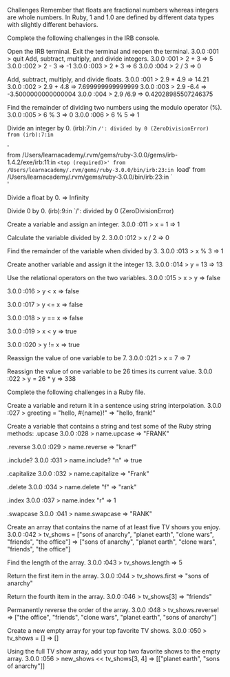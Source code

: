 Challenges
Remember that floats are fractional numbers whereas integers are whole numbers. In Ruby, 1 and 1.0 are defined by different data types with slightly different behaviors.

Complete the following challenges in the IRB console.

Open the IRB terminal. Exit the terminal and reopen the terminal.
3.0.0 :001 > quit
Add, subtract, multiply, and divide integers.
3.0.0 :001 > 2 + 3
 => 5 
3.0.0 :002 > 2 - 3
 => -1 
3.0.0 :003 > 2 * 3
 => 6 
3.0.0 :004 > 2 / 3
 => 0 
 


Add, subtract, multiply, and divide floats.
3.0.0 :001 > 2.9 * 4.9
 => 14.21 
 3.0.0 :002 > 2.9 + 4.8
 => 7.699999999999999 
 3.0.0 :003 > 2.9 -6.4
 => -3.5000000000000004 
3.0.0 :004 > 2.9 /6.9
 => 0.42028985507246375 

Find the remainder of dividing two numbers using the modulo operator (%).
3.0.0 :005 > 6 % 3
 => 0 
3.0.0 :006 > 6 % 5
 => 1 

Divide an integer by 0.
(irb):7:in `/': divided by 0 (ZeroDivisionError)
        from (irb):7:in `<main>'                                        
        from /Users/learnacademy/.rvm/gems/ruby-3.0.0/gems/irb-1.4.2/exe/irb:11:in `<top (required)>'
        from /Users/learnacademy/.rvm/gems/ruby-3.0.0/bin/irb:23:in `load'
        from /Users/learnacademy/.rvm/gems/ruby-3.0.0/bin/irb:23:in `<main>'

Divide a float by 0.
 => Infinity 
 
Divide 0 by 0.
(irb):9:in `/': divided by 0 (ZeroDivisionError)

Create a variable and assign an integer.
3.0.0 :011 > x = 1
 => 1 

Calculate the variable divided by 2.
3.0.0 :012 > x / 2
 => 0 

Find the remainder of the variable when divided by 3.
3.0.0 :013 > x % 3
 => 1 

Create another variable and assign it the integer 13.
3.0.0 :014 > y = 13
 => 13 

Use the relational operators on the two variables.
3.0.0 :015 > x > y
 => false 

 3.0.0 :016 > y < x
 => false 

 3.0.0 :017 > y <= x
 => false 

3.0.0 :018 > y == x
 => false 

 3.0.0 :019 > x < y
 => true 

 3.0.0 :020 > y != x
 => true 

Reassign the value of one variable to be 7.
3.0.0 :021 > x = 7
 => 7 

Reassign the value of one variable to be 26 times its current value.
3.0.0 :022 > y = 26 * y
 => 338 

Complete the following challenges in a Ruby file.

Create a variable and return it in a sentence using string interpolation.
3.0.0 :027 > greeting = "hello, #{name}!"
 => "hello, frank!" 

Create a variable that contains a string and test some of the Ruby string methods:
.upcase
3.0.0 :028 > name.upcase
 => "FRANK" 

.reverse
3.0.0 :029 > name.reverse
 => "knarf"

.include?
3.0.0 :031 > name.include? "n"
 => true 

.capitalize
3.0.0 :032 > name.capitalize
 => "Frank" 

.delete
3.0.0 :034 > name.delete "f"
 => "rank"

.index
3.0.0 :037 > name.index "r"
 => 1 

.swapcase
3.0.0 :041 > name.swapcase
 => "RANK" 

Create an array that contains the name of at least five TV shows you enjoy.
3.0.0 :042 > tv_shows = ["sons of anarchy", "planet earth", "clone wars", "friends", "the office"]
 => ["sons of anarchy", "planet earth", "clone wars", "friends", "the office"] 

Find the length of the array.
3.0.0 :043 > tv_shows.length
 => 5 

Return the first item in the array.
3.0.0 :044 > tv_shows.first
 => "sons of anarchy"

Return the fourth item in the array.
3.0.0 :046 > tv_shows[3]
 => "friends"

Permanently reverse the order of the array.
3.0.0 :048 > tv_shows.reverse!
=> ["the office", "friends", "clone wars", "planet earth", "sons of anarchy"] 

Create a new empty array for your top favorite TV shows.
3.0.0 :050 > tv_shows = []
 => [] 

Using the full TV show array, add your top two favorite shows to the empty array.
3.0.0 :056 > new_shows << tv_shows[3, 4]
 => [["planet earth", "sons of anarchy"]] 